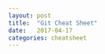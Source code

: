 ```yaml
---
layout: post
title:  "Git Cheat Sheet"
date:   2017-04-17
categories: cheatsheet
---
```


<script src="https://gist.github.com/awkale/922318f72934b500ce468d0ae36fc3fa.js"></script>
